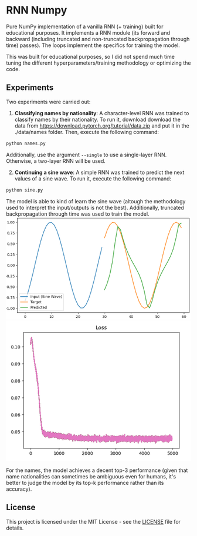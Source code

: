 # RNN Numpy

Pure NumPy implementation of a vanilla RNN (+ training) built for educational purposes.
It implements a RNN module (its forward and backward (including truncated and non-truncated backpropagation through time) passes). The loops implement the
specifics for training the model.

This was built for educational purposes, so I did not spend much time tuning the different hyperparameters/training methodology or optimizing the code.

## Experiments

Two experiments were carried out:

1. **Classifying names by nationality**: A character-level RNN was trained to classify names by their nationality. To run it, download
   download the data from https://download.pytorch.org/tutorial/data.zip and put it in the ./data/names folder. Then, execute the following command:

```bash
python names.py
```

Additionally, use the argument `--single` to use a single-layer RNN. Otherwise, a two-layer RNN will be used.

2. **Continuing a sine wave**: A simple RNN was trained to predict the next values of a sine wave. To run it, execute the following command:

```bash
python sine.py
```

The model is able to kind of learn the sine wave (altough the methodology used to interpret the input/outputs is not the best). Additionally,
truncated backpropagation through time was used to train the model.
![Sine Wave](pics/res.png)
![Loss](pics/loss.png)

For the names, the model achieves a decent top-3 performance (given that name nationalities can sometimes be ambiguous even for humans,
it's better to judge the model by its top-k performance rather than its accuracy).

## License

This project is licensed under the MIT License - see the [LICENSE](LICENSE) file for details.
